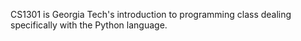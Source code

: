 CS1301 is Georgia Tech's introduction to programming class dealing specifically with the Python language.
